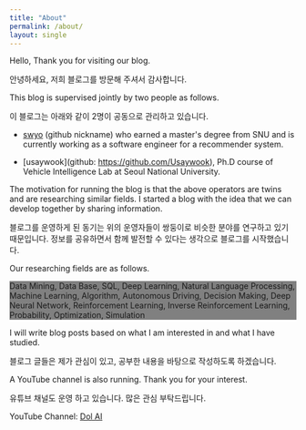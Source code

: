 ```yaml
---
title: "About"
permalink: /about/
layout: single
---
```


Hello, Thank you for visiting our blog.

안녕하세요, 저희 블로그를 방문해 주셔서 감사합니다.

This blog is supervised jointly by two people as follows.

이 블로그는 아래와 같이 2명이 공동으로 관리하고 있습니다.

- [swyo](https://github.com/swyo) (github nickname) who earned a master's degree from SNU and is currently working as a software engineer for a recommender system.

- [usaywook](github: https://github.com/Usaywook), Ph.D course of Vehicle Intelligence Lab at Seoul National University.

The motivation for running the blog is that the above operators are twins and are researching similar fields. I started a blog with the idea that we can develop together by sharing information.

블로그를 운영하게 된 동기는 위의 운영자들이 쌍둥이로 비슷한 분야를 연구하고 있기 때문입니다. 정보를 공유하면서 함께 발전할 수 있다는 생각으로 블로그를 시작했습니다.

Our researching fields are as follows.

<div style="background-color:gray"> Data Mining, Data Base, SQL, Deep Learning, Natural Language Processing, Machine Learning, Algorithm, Autonomous Driving, Decision Making, Deep Neural Network, Reinforcement Learning, Inverse Reinforcement Learning, Probability, Optimization, Simulation </div>

I will write blog posts based on what I am interested in and what I have studied.

블로그 글들은 제가 관심이 있고, 공부한 내용을 바탕으로 작성하도록 하겠습니다.

A YouTube channel is also running. Thank you for your interest.

유튜브 채널도 운영 하고 있습니다. 많은 관심 부탁드립니다.

YouTube Channel: [Dol AI](https://www.youtube.com/channel/UC7g9pnw7vjk80JUsxme7pBQ)
